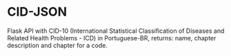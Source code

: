 # CID-JSON

Flask API with CID-10 (International Statistical Classification of Diseases and Related Health Problems - ICD) in Portuguese-BR, returns: name, chapter description and chapter for a code.
